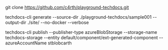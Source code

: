
git clone https://github.com/c4rth/playground-techdocs.git

techdocs-cli generate --source-dir ./playground-techdocs/sample001 --output-dir ./site/ --no-docker --verbose

techdocs-cli publish --publisher-type azureBlobStorage --storage-name techdocs-storage --entity default/component/ext-generated-component --azureAccountName stblobcarth
